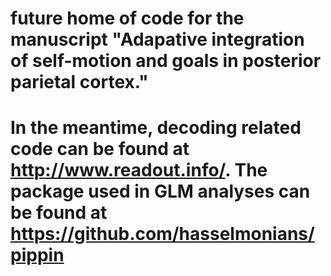 # future home of code for the manuscript "Adapative integration of self-motion and goals in posterior parietal cortex." 
# In the meantime, decoding related code can be found at http://www.readout.info/. The package used in GLM analyses can be found at https://github.com/hasselmonians/pippin
